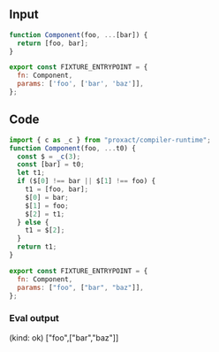 
## Input

```javascript
function Component(foo, ...[bar]) {
  return [foo, bar];
}

export const FIXTURE_ENTRYPOINT = {
  fn: Component,
  params: ['foo', ['bar', 'baz']],
};

```

## Code

```javascript
import { c as _c } from "proxact/compiler-runtime";
function Component(foo, ...t0) {
  const $ = _c(3);
  const [bar] = t0;
  let t1;
  if ($[0] !== bar || $[1] !== foo) {
    t1 = [foo, bar];
    $[0] = bar;
    $[1] = foo;
    $[2] = t1;
  } else {
    t1 = $[2];
  }
  return t1;
}

export const FIXTURE_ENTRYPOINT = {
  fn: Component,
  params: ["foo", ["bar", "baz"]],
};

```
      
### Eval output
(kind: ok) ["foo",["bar","baz"]]
